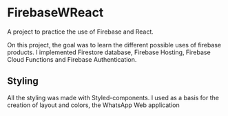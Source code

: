 # FirebaseWReact
A project to practice the use of Firebase and React.

On this project, the goal was to learn the different possible uses of firebase products. I implemented Firestore database, Firebase Hosting, Firebase Cloud Functions and Firebase Authentication.

## Styling

All the styling was made with Styled-components. I used as a basis for the creation of layout and colors, the WhatsApp Web application
